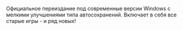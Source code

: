 Официальное переиздание под современные версии Windows с мелкими улучшениями типа автосохранений. Включает в себя все старые игры - и ряд новых!